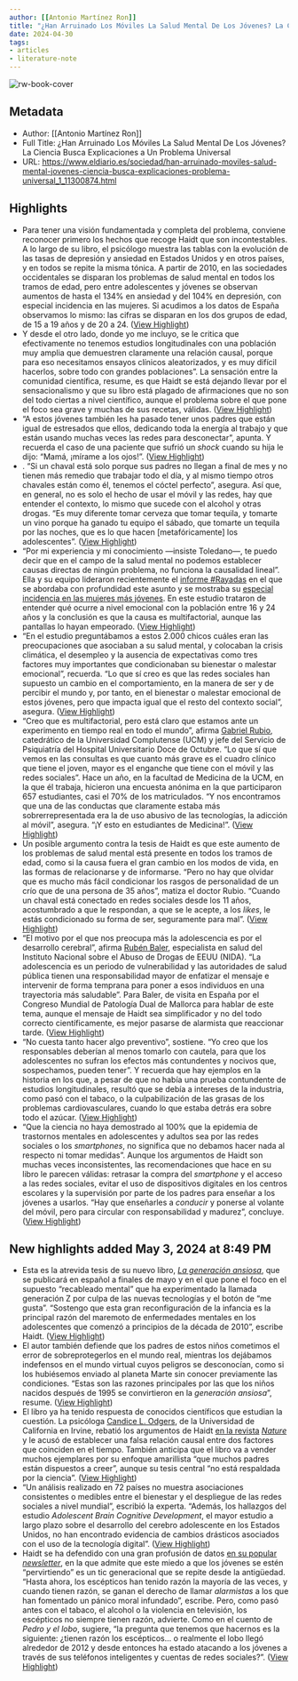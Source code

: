 ```yaml
---
author: [[Antonio Martínez Ron]]
title: "¿Han Arruinado Los Móviles La Salud Mental De Los Jóvenes? La Ciencia Busca Explicaciones a Un Problema Universal"
date: 2024-04-30
tags: 
- articles
- literature-note
---
```

![rw-book-cover](https://static.eldiario.es/clip/ddb651e5-5bd6-4e34-bc93-e5516620ad86_facebook-watermarked-aspect-ratio_default_0.jpg)

## Metadata
- Author: [[Antonio Martínez Ron]]
- Full Title: ¿Han Arruinado Los Móviles La Salud Mental De Los Jóvenes? La Ciencia Busca Explicaciones a Un Problema Universal
- URL: https://www.eldiario.es/sociedad/han-arruinado-moviles-salud-mental-jovenes-ciencia-busca-explicaciones-problema-universal_1_11300874.html

## Highlights
- Para tener una visión fundamentada y completa del problema, conviene reconocer primero los hechos que recoge Haidt que son incontestables. A lo largo de su libro, el psicólogo muestra las tablas con la evolución de las tasas de depresión y ansiedad en Estados Unidos y en otros países, y en todos se repite la misma tónica. A partir de 2010, en las sociedades occidentales se disparan los problemas de salud mental en todos los tramos de edad, pero entre adolescentes y jóvenes se observan aumentos de hasta el 134% en ansiedad y del 104% en depresión, con especial incidencia en las mujeres. Si acudimos a los datos de España observamos lo mismo: las cifras se disparan en los dos grupos de edad, de 15 a 19 años y de 20 a 24. ([View Highlight](https://read.readwise.io/read/01hwmey7wezkhyt1hesspr3rqg))
- Y desde el otro lado, donde yo me incluyo, se le critica que efectivamente no tenemos estudios longitudinales con una población muy amplia que demuestren claramente una relación causal, porque para eso necesitamos ensayos clínicos aleatorizados, y es muy difícil hacerlos, sobre todo con grandes poblaciones”. La sensación entre la comunidad científica, resume, es que Haidt se está dejando llevar por el sensacionalismo y que su libro está plagado de afirmaciones que no son del todo ciertas a nivel científico, aunque el problema sobre el que pone el foco sea grave y muchas de sus recetas, válidas. ([View Highlight](https://read.readwise.io/read/01hwmeyxcmsjb0r7xtvm9ss89f))
- “A estos jóvenes también les ha pasado tener unos padres que están igual de estresados que ellos, dedicando toda la energía al trabajo y que están usando muchas veces las redes para desconectar”, apunta. Y recuerda el caso de una paciente que sufrió un *shock* cuando su hija le dijo: “Mamá, ¡mírame a los ojos!”. ([View Highlight](https://read.readwise.io/read/01hwmez8zz0p0kh72w21shcvcb))
- . “Si un chaval está solo porque sus padres no llegan a final de mes y no tienen más remedio que trabajar todo el día, y al mismo tiempo otros chavales están como él, tenemos el cóctel perfecto”, asegura. Así que, en general, no es solo el hecho de usar el móvil y las redes, hay que entender el contexto, lo mismo que sucede con el alcohol y otras drogas. “Es muy diferente tomar cerveza que tomar tequila, y tomarte un vino porque ha ganado tu equipo el sábado, que tomarte un tequila por las noches, que es lo que hacen [metafóricamente] los adolescentes”. ([View Highlight](https://read.readwise.io/read/01hwmezrms4kstd0f4m373j94d))
- “Por mi experiencia y mi conocimiento —insiste Toledano—, te puedo decir que en el campo de la salud mental no podemos establecer causas directas de ningún problema, no funciona la causalidad lineal”. Ella y su equipo lideraron recientemente el [informe #Rayadas](https://www.fundacionmanantial.org/wp-content/uploads/2024/01/INFORME-RAYADAS-SALUD-MENTAL-JOVENES-FUNDACION-MANANTIAL.pdf) en el que se abordaba con profundidad este asunto y se mostraba su [especial incidencia en las mujeres más jóvenes](https://www.eldiario.es/comunitat-valenciana/ansiedad-insomnio-redes-sociales-afectan-salud-mental-mujeres-jovenes_1_10769709.html). En este estudio trataron de entender qué ocurre a nivel emocional con la población entre 16 y 24 años y la conclusión es que la causa es multifactorial, aunque las pantallas lo hayan empeorado. ([View Highlight](https://read.readwise.io/read/01hwmf08qv9qqvxdrccvms84d1))
- “En el estudio preguntábamos a estos 2.000 chicos cuáles eran las preocupaciones que asociaban a su salud mental, y colocaban la crisis climática, el desempleo y la ausencia de expectativas como tres factores muy importantes que condicionaban su bienestar o malestar emocional”, recuerda. “Lo que sí creo es que las redes sociales han supuesto un cambio en el comportamiento, en la manera de ser y de percibir el mundo y, por tanto, en el bienestar o malestar emocional de estos jóvenes, pero que impacta igual que el resto del contexto social”, asegura. ([View Highlight](https://read.readwise.io/read/01hwmf0dmqd6323g57sq44bppr))
- “Creo que es multifactorial, pero está claro que estamos ante un experimento en tiempo real en todo el mundo”, afirma [Gabriel Rubio](https://www.ucm.es/directorio?id=18331), catedrático de la Universidad Complutense (UCM) y jefe del Servicio de Psiquiatría del Hospital Universitario Doce de Octubre. “Lo que sí que vemos en las consultas es que cuanto más grave es el cuadro clínico que tiene el joven, mayor es el enganche que tiene con el móvil y las redes sociales”. Hace un año, en la facultad de Medicina de la UCM, en la que él trabaja, hicieron una encuesta anónima en la que participaron 657 estudiantes, casi el 70% de los matriculados. “Y nos encontramos que una de las conductas que claramente estaba más sobrerrepresentada era la de uso abusivo de las tecnologías, la adicción al móvil”, asegura. “¡Y esto en estudiantes de Medicina!”. ([View Highlight](https://read.readwise.io/read/01hwmf0pcdgxn99mp3cjcyhceh))
- Un posible argumento contra la tesis de Haidt es que este aumento de los problemas de salud mental está presente en todos los tramos de edad, como si la causa fuera el gran cambio en los modos de vida, en las formas de relacionarse y de informarse. “Pero no hay que olvidar que es mucho más fácil condicionar los rasgos de personalidad de un crío que de una persona de 35 años”, matiza el doctor Rubio. “Cuando un chaval está conectado en redes sociales desde los 11 años, acostumbrado a que le respondan, a que se le acepte, a los *likes*, le estás condicionado su forma de ser, seguramente para mal”. ([View Highlight](https://read.readwise.io/read/01hwmf12awc81jvepqh6x9n0ns))
- “El motivo por el que nos preocupa más la adolescencia es por el desarrollo cerebral”, afirma [Rubén Baler](https://www.edi.nih.gov/people/hispanics/profiles/ruben-baler), especialista en salud del Instituto Nacional sobre el Abuso de Drogas de EEUU (NIDA). “La adolescencia es un periodo de vulnerabilidad y las autoridades de salud pública tienen una responsabilidad mayor de enfatizar el mensaje e intervenir de forma temprana para poner a esos individuos en una trayectoria más saludable”. Para Baler, de visita en España por el Congreso Mundial de Patología Dual de Mallorca para hablar de este tema, aunque el mensaje de Haidt sea simplificador y no del todo correcto científicamente, es mejor pasarse de alarmista que reaccionar tarde. ([View Highlight](https://read.readwise.io/read/01hwmf17ndbjy7d1hw31f9rawn))
- “No cuesta tanto hacer algo preventivo”, sostiene. “Yo creo que los responsables deberían al menos tomarlo con cautela, para que los adolescentes no sufran los efectos más contundentes y nocivos que, sospechamos, pueden tener”. Y recuerda que hay ejemplos en la historia en los que, a pesar de que no había una prueba contundente de estudios longitudinales, resultó que se debía a intereses de la industria, como pasó con el tabaco, o la culpabilización de las grasas de los problemas cardiovasculares, cuando lo que estaba detrás era sobre todo el azúcar. ([View Highlight](https://read.readwise.io/read/01hwmf1c8aj9ztq5jvhn6j7jec))
- “Que la ciencia no haya demostrado al 100% que la epidemia de trastornos mentales en adolescentes y adultos sea por las redes sociales o los *smartphones*, no significa que no debamos hacer nada al respecto ni tomar medidas”. Aunque los argumentos de Haidt son muchas veces inconsistentes, las recomendaciones que hace en su libro le parecen válidas: retrasar la compra del *smartphone* y el acceso a las redes sociales, evitar el uso de dispositivos digitales en los centros escolares y la supervisión por parte de los padres para enseñar a los jóvenes a usarlos. “Hay que enseñarles a *conducir* y ponerse al volante del móvil, pero para circular con responsabilidad y madurez”, concluye. ([View Highlight](https://read.readwise.io/read/01hwmf1syxa8ss4qt9gtgwm2xs))
## New highlights added May 3, 2024 at 8:49 PM
- Esta es la atrevida tesis de su nuevo libro, [*La generación ansiosa*](https://www.planetadelibros.com/libro-la-generacion-ansiosa/394445), que se publicará en español a finales de mayo y en el que pone el foco en el supuesto “recableado mental” que ha experimentado la llamada generación Z por culpa de las nuevas tecnologías y el botón de “me gusta”. “Sostengo que esta gran reconfiguración de la infancia es la principal razón del maremoto de enfermedades mentales en los adolescentes que comenzó a principios de la década de 2010”, escribe Haidt. ([View Highlight](https://read.readwise.io/read/01hwzj79gk9yxps84qzr6xt0dk))
- El autor también defiende que los padres de estos niños cometimos el error de sobreprotegerlos en el mundo real, mientras los dejábamos indefensos en el mundo virtual cuyos peligros se desconocían, como si los hubiésemos enviado al planeta Marte sin conocer previamente las condiciones. “Estas son las razones principales por las que los niños nacidos después de 1995 se convirtieron en la *generación ansiosa*”, resume. ([View Highlight](https://read.readwise.io/read/01hwzj7dmsh9atkq0zw9q0946c))
- El libro ya ha tenido respuesta de conocidos científicos que estudian la cuestión. La psicóloga [Candice L. Odgers](https://faculty.sites.uci.edu/codgers/), de la Universidad de California en Irvine, rebatió los argumentos de Haidt [en la revista](https://www.nature.com/articles/d41586-024-00902-2) [*Nature*](https://www.nature.com/articles/d41586-024-00902-2) y le acusó de establecer una falsa relación causal entre dos factores que coinciden en el tiempo. También anticipa que el libro va a vender muchos ejemplares por su enfoque amarillista “que muchos padres están dispuestos a creer”, aunque su tesis central “no está respaldada por la ciencia”. ([View Highlight](https://read.readwise.io/read/01hwzj7gm93wzj6aprg7q0rg97))
- “Un análisis realizado en 72 países no muestra asociaciones consistentes o medibles entre el bienestar y el despliegue de las redes sociales a nivel mundial”, escribió la experta. “Además, los hallazgos del estudio *Adolescent Brain Cognitive Development*, el mayor estudio a largo plazo sobre el desarrollo del cerebro adolescente en los Estados Unidos, no han encontrado evidencia de cambios drásticos asociados con el uso de la tecnología digital”. ([View Highlight](https://read.readwise.io/read/01hwzj7r3h76c0hgwhj1pm48qb))
- Haidt se ha defendido con una gran profusión de datos [en su popular](https://www.afterbabel.com/p/phone-based-childhood-cause-epidemic) [*newsletter*](https://www.afterbabel.com/p/phone-based-childhood-cause-epidemic), en la que admite que este miedo a que los jóvenes se estén “pervirtiendo” es un tic generacional que se repite desde la antigüedad. “Hasta ahora, los escépticos han tenido razón la mayoría de las veces, y cuando tienen razón, se ganan el derecho de llamar *alarmistas* a los que han fomentado un pánico moral infundado”, escribe. Pero, como pasó antes con el tabaco, el alcohol o la violencia en televisión, los escépticos no siempre tienen razón, advierte. Como en el cuento de *Pedro y el lobo*, sugiere, “la pregunta que tenemos que hacernos es la siguiente: ¿tienen razón los escépticos... o realmente el lobo llegó alrededor de 2012 y desde entonces ha estado atacando a los jóvenes a través de sus teléfonos inteligentes y cuentas de redes sociales?”. ([View Highlight](https://read.readwise.io/read/01hwzj7vhkttwgdt514xeck0fw))
